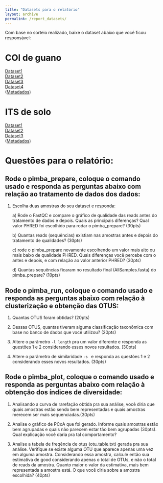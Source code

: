 ```yaml
---
title: "Datasets para o relatório"
layout: archive
permalink: /report_datasets/
---
```


Com base no sorteio realizado, baixe o dataset abaixo que você ficou responsável:

# COI de guano

[Dataset1](https://1drv.ms/f/s!Aq5Vg7CO1tohhbwJGGr5H8Lc1Aazhw?e=dtetey)\
[Dataset2](https://1drv.ms/u/s!Aq5Vg7CO1tohhb0eJd7m2YWFRiKL8g?e=MKGS7k)\
[Dataset3](https://1drv.ms/f/s!Aq5Vg7CO1tohhbwJGGr5H8Lc1Aazhw?e=OmHKsY)\
[Dataset4](https://1drv.ms/u/s!Aq5Vg7CO1tohhb0ZZte9lDS3D21f8Q?e=sapWhP)\
([Metadados](https://1drv.ms/f/s!Aq5Vg7CO1tohhbwJGGr5H8Lc1Aazhw?e=vFWS7g))

# ITS de solo

[Dataset1](https://1drv.ms/u/s!Aq5Vg7CO1tohhb0SEFveYVDFeXzqmg?e=8e25yS)\
[Dataset2](https://1drv.ms/u/s!Aq5Vg7CO1tohhb0W-wRpGuTEa7XoDg?e=rOMaOF)\
[Dataset3](https://1drv.ms/u/s!Aq5Vg7CO1tohhb0N9HHUk5YkRvmvHw?e=1FRgOW)\
([Metadados](https://1drv.ms/u/s!Aq5Vg7CO1tohhb0f0pHAzR80VjC3NQ?e=2nOZwC))

# Questões para o relatório:

## Rode o pimba_prepare, coloque o comando usado e responda as perguntas abaixo com relação ao tratamento de dados dos dados:

1) Escolha duas amostras do seu dataset e responda:
   
   a) Rode o FastQC e compare o gráfico de qualidade das reads antes do tratamento de dados e depois. Quais as principais diferenças? Qual valor PHRED foi escolhido para rodar o pimba_prepare? (30pts)

   b) Quantas reads (sequências) existiam nas amostras antes e depois do tratamento de qualidades? (30pts)

   c) rode o pimba_prepare novamente escolhendo um valor mais alto ou mais baixo de qualidade PHRED. Quais diferenças você percebe com o antes e depois, e com relação ao valor anterior PHRED? (30pts)

   d) Quantas sequências ficaram no resultado final (AllSamples.fasta) do pimba_prepare? (10pts)


## Rode o pimba_run, coloque o comando usado e responda as perguntas abaixo com relação à clusterização e obtenção das OTUS:

1) Quantas OTUS foram obtidas? (20pts)

2) Dessas OTUS, quantas tiveram alguma classificação taxonômica com base no banco de dados que você utilizou? (20pts)

3) Altere o parâmetro `-l length` pra um valor diferente e responda as questões 1 e 2 considerando esses novos resultados. (30pts)

4) Altere o parâmetro de similaridade `-s ` e responda as questões 1 e 2 considerando esses novos resultados. (30pts)

## Rode o pimba_plot, coloque o comando usado e responda as perguntas abaixo com relação à obtenção dos índices de diversidade:

1) Analisando a curva de rarefação obtida pra sua análise, você diria que quais amostras estão sendo bem representadas e quais amostras merecem ser mais sequenciadas.(30pts)

2) Analise o gráfico de PCoA que foi gerado. Informe quais amostras estão bem agrupadas e quais não parecem estar tão bem agrupadas (30pts). Qual explicação você daria pra tal comportamento?

3) Analise a tabela de freqência de otus (otu_table.txt) gerada pra sua análise. Verifique se existe alguma OTU que aparece apenas uma vez em alguma amostra. Considerando essa amostra, calcule então sua estimativa de good considerando apenas o total de OTUs, e não o total de reads da amostra. Quanto maior o valor da estimativa, mais bem representada a amostra está. O que você diria sobre a amostra escolhida? (40pts)
